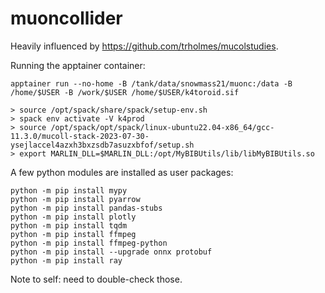 # muoncollider

Heavily influenced by https://github.com/trholmes/mucolstudies.

Running the apptainer container:

```
apptainer run --no-home -B /tank/data/snowmass21/muonc:/data -B /home/$USER -B /work/$USER /home/$USER/k4toroid.sif

> source /opt/spack/share/spack/setup-env.sh
> spack env activate -V k4prod
> source /opt/spack/opt/spack/linux-ubuntu22.04-x86_64/gcc-11.3.0/mucoll-stack-2023-07-30-ysejlaccel4azxh3bxzsdb7asuzxbfof/setup.sh
> export MARLIN_DLL=$MARLIN_DLL:/opt/MyBIBUtils/lib/libMyBIBUtils.so
```

A few python modules are installed as user packages:

```
python -m pip install mypy
python -m pip install pyarrow
python -m pip install pandas-stubs
python -m pip install plotly
python -m pip install tqdm
python -m pip install ffmpeg
python -m pip install ffmpeg-python
python -m pip install --upgrade onnx protobuf
python -m pip install ray
```

Note to self: need to double-check those.
